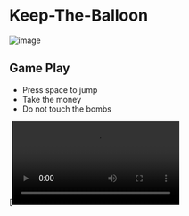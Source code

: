 # Keep-The-Balloon
 

![image](https://user-images.githubusercontent.com/33491353/113483648-e7c06a00-947a-11eb-8018-a568b28c38e0.png)


## Game Play 

- Press space to jump
- Take the money
- Do not touch the bombs


[![Watch the video](https://user-images.githubusercontent.com/33491353/113483591-a039de00-947a-11eb-808d-d80c0147c6f8.mov)
